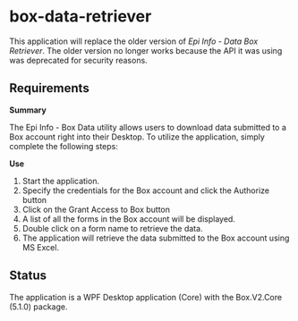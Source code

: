 # box-data-retriever

This application will replace the older version of *Epi Info - Data Box Retriever*. The older version no longer works because the API it was using was deprecated for security reasons.

## Requirements

**Summary**

The Epi Info - Box Data utility allows users to download data submitted to a Box account right into their Desktop.  To utilize the application, simply complete the following steps:

**Use**
1. Start the application.
2. Specify the credentials for the Box account and click the Authorize button
3. Click on the Grant Access to Box button
4. A list of all the forms in the Box account will be displayed.
5. Double click on a form name to retrieve the data.
6. The application will retrieve the data submitted to the Box account using MS Excel.

## Status

The application is a WPF Desktop application (Core) with the Box.V2.Core (5.1.0) package.
